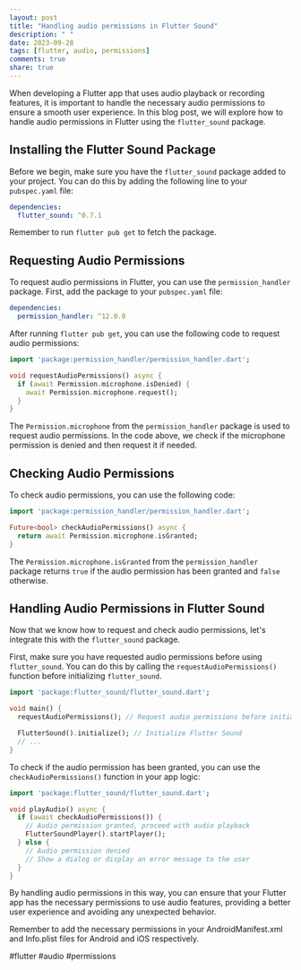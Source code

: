```yaml
---
layout: post
title: "Handling audio permissions in Flutter Sound"
description: " "
date: 2023-09-28
tags: [flutter, audio, permissions]
comments: true
share: true
---
```


When developing a Flutter app that uses audio playback or recording features, it is important to handle the necessary audio permissions to ensure a smooth user experience. In this blog post, we will explore how to handle audio permissions in Flutter using the `flutter_sound` package.

## Installing the Flutter Sound Package

Before we begin, make sure you have the `flutter_sound` package added to your project. You can do this by adding the following line to your `pubspec.yaml` file:

```yaml
dependencies:
  flutter_sound: ^0.7.1
```

Remember to run `flutter pub get` to fetch the package.

## Requesting Audio Permissions

To request audio permissions in Flutter, you can use the `permission_handler` package. First, add the package to your `pubspec.yaml` file:

```yaml
dependencies:
  permission_handler: ^12.0.0
```

After running `flutter pub get`, you can use the following code to request audio permissions:

```dart
import 'package:permission_handler/permission_handler.dart';

void requestAudioPermissions() async {
  if (await Permission.microphone.isDenied) {
    await Permission.microphone.request();
  }
}
```

The `Permission.microphone` from the `permission_handler` package is used to request audio permissions. In the code above, we check if the microphone permission is denied and then request it if needed.

## Checking Audio Permissions

To check audio permissions, you can use the following code:

```dart
import 'package:permission_handler/permission_handler.dart';

Future<bool> checkAudioPermissions() async {
  return await Permission.microphone.isGranted;
}
```

The `Permission.microphone.isGranted` from the `permission_handler` package returns `true` if the audio permission has been granted and `false` otherwise.

## Handling Audio Permissions in Flutter Sound

Now that we know how to request and check audio permissions, let's integrate this with the `flutter_sound` package.

First, make sure you have requested audio permissions before using `flutter_sound`. You can do this by calling the `requestAudioPermissions()` function before initializing `flutter_sound`.

```dart
import 'package:flutter_sound/flutter_sound.dart';

void main() {
  requestAudioPermissions(); // Request audio permissions before initializing Flutter Sound

  FlutterSound().initialize(); // Initialize Flutter Sound
  // ...
}
```

To check if the audio permission has been granted, you can use the `checkAudioPermissions()` function in your app logic:

```dart
import 'package:flutter_sound/flutter_sound.dart';

void playAudio() async {
  if (await checkAudioPermissions()) {
    // Audio permission granted, proceed with audio playback
    FlutterSoundPlayer().startPlayer();
  } else {
    // Audio permission denied
    // Show a dialog or display an error message to the user
  }
}
```

By handling audio permissions in this way, you can ensure that your Flutter app has the necessary permissions to use audio features, providing a better user experience and avoiding any unexpected behavior.

Remember to add the necessary permissions in your AndroidManifest.xml and Info.plist files for Android and iOS respectively.

#flutter #audio #permissions